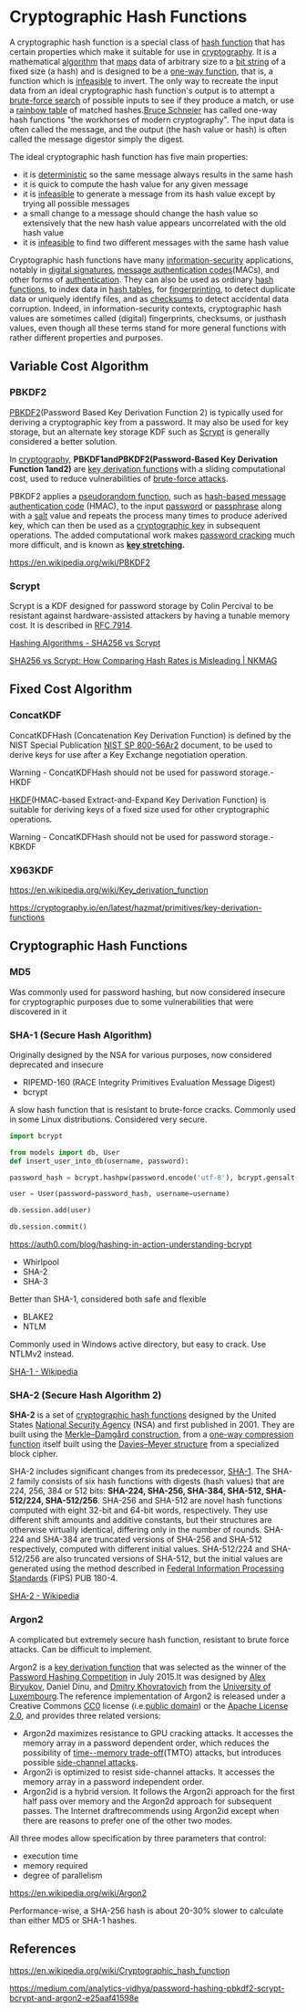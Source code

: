 # Cryptographic Hash Functions

A cryptographic hash function is a special class of [hash function](https://en.wikipedia.org/wiki/Hash_function) that has certain properties which make it suitable for use in [cryptography](https://en.wikipedia.org/wiki/Cryptography). It is a mathematical [algorithm](https://en.wikipedia.org/wiki/Algorithm) that [maps](https://en.wikipedia.org/wiki/Map_(mathematics)) data of arbitrary size to a [bit string](https://en.wikipedia.org/wiki/Bit_string) of a fixed size (a hash) and is designed to be a [one-way function](https://en.wikipedia.org/wiki/One-way_function), that is, a function which is [infeasible](https://en.wikipedia.org/wiki/Computational_complexity_theory#Intractability) to invert. The only way to recreate the input data from an ideal cryptographic hash function's output is to attempt a [brute-force search](https://en.wikipedia.org/wiki/Brute-force_search) of possible inputs to see if they produce a match, or use a [rainbow table](https://en.wikipedia.org/wiki/Rainbow_table) of matched hashes.[Bruce Schneier](https://en.wikipedia.org/wiki/Bruce_Schneier) has called one-way hash functions "the workhorses of modern cryptography". The input data is often called the message, and the output (the hash value or hash) is often called the message digestor simply the digest.

The ideal cryptographic hash function has five main properties:

- it is [deterministic](https://en.wikipedia.org/wiki/Deterministic_algorithm) so the same message always results in the same hash
- it is quick to compute the hash value for any given message
- it is [infeasible](https://en.wikipedia.org/wiki/Computational_complexity_theory#Intractability) to generate a message from its hash value except by trying all possible messages
- a small change to a message should change the hash value so extensively that the new hash value appears uncorrelated with the old hash value
- it is [infeasible](https://en.wikipedia.org/wiki/Computational_complexity_theory#Intractability) to find two different messages with the same hash value

Cryptographic hash functions have many [information-security](https://en.wikipedia.org/wiki/Information_security) applications, notably in [digital signatures](https://en.wikipedia.org/wiki/Digital_signature), [message authentication codes](https://en.wikipedia.org/wiki/Message_authentication_codes)(MACs), and other forms of [authentication](https://en.wikipedia.org/wiki/Authentication). They can also be used as ordinary [hash functions](https://en.wikipedia.org/wiki/Hash_function), to index data in [hash tables](https://en.wikipedia.org/wiki/Hash_table), for [fingerprinting](https://en.wikipedia.org/wiki/Fingerprint_(computing)), to detect duplicate data or uniquely identify files, and as [checksums](https://en.wikipedia.org/wiki/Checksum) to detect accidental data corruption. Indeed, in information-security contexts, cryptographic hash values are sometimes called (digital) fingerprints, checksums, or justhash values, even though all these terms stand for more general functions with rather different properties and purposes.

## Variable Cost Algorithm

### PBKDF2

[PBKDF2](https://en.wikipedia.org/wiki/PBKDF2)(Password Based Key Derivation Function 2) is typically used for deriving a cryptographic key from a password. It may also be used for key storage, but an alternate key storage KDF such as [Scrypt](https://cryptography.io/en/latest/hazmat/primitives/key-derivation-functions/#cryptography.hazmat.primitives.kdf.scrypt.Scrypt) is generally considered a better solution.

In [cryptography](https://en.wikipedia.org/wiki/Cryptography), **PBKDF1andPBKDF2(Password-Based Key Derivation Function 1and2)** are [key derivation functions](https://en.wikipedia.org/wiki/Key_derivation_function) with a sliding computational cost, used to reduce vulnerabilities of [brute-force attacks](https://en.wikipedia.org/wiki/Brute-force_attack).

PBKDF2 applies a [pseudorandom function](https://en.wikipedia.org/wiki/Pseudorandom_function), such as [hash-based message authentication code](https://en.wikipedia.org/wiki/Hash-based_message_authentication_code) (HMAC), to the input [password](https://en.wikipedia.org/wiki/Password) or [passphrase](https://en.wikipedia.org/wiki/Passphrase) along with a [salt](https://en.wikipedia.org/wiki/Salt_(cryptography)) value and repeats the process many times to produce aderived key, which can then be used as a [cryptographic key](https://en.wikipedia.org/wiki/Key_(cryptography)) in subsequent operations. The added computational work makes [password cracking](https://en.wikipedia.org/wiki/Password_cracking) much more difficult, and is known as **[key stretching](https://en.wikipedia.org/wiki/Key_stretching).**

https://en.wikipedia.org/wiki/PBKDF2

### Scrypt

Scrypt is a KDF designed for password storage by Colin Percival to be resistant against hardware-assisted attackers by having a tunable memory cost. It is described in [RFC 7914](https://tools.ietf.org/html/rfc7914.html).

[Hashing Algorithms - SHA256 vs Scrypt](https://www.linkedin.com/pulse/hashing-algorithms-sha256-vs-scrypt-kalana-wijenayake/)

[SHA256 vs Scrypt: How Comparing Hash Rates is Misleading | NKMAG](https://www.nkmag.com/sha256-vs-scrypt-how-comparing-hash-rates-of-different-hashing-algorithms-is-misleading/)

## Fixed Cost Algorithm

### ConcatKDF

ConcatKDFHash (Concatenation Key Derivation Function) is defined by the NIST Special Publication [NIST SP 800-56Ar2](https://csrc.nist.gov/publications/detail/sp/800-56a/rev-2/final) document, to be used to derive keys for use after a Key Exchange negotiation operation.

Warning - ConcatKDFHash should not be used for password storage.- HKDF

[HKDF](https://en.wikipedia.org/wiki/HKDF)(HMAC-based Extract-and-Expand Key Derivation Function) is suitable for deriving keys of a fixed size used for other cryptographic operations.

Warning - ConcatKDFHash should not be used for password storage.- KBKDF

### X963KDF

https://en.wikipedia.org/wiki/Key_derivation_function

https://cryptography.io/en/latest/hazmat/primitives/key-derivation-functions

## Cryptographic Hash Functions

### MD5

Was commonly used for password hashing, but now considered insecure for cryptographic purposes due to some vulnerabilities that were discovered in it

### SHA-1 (Secure Hash Algorithm)

Originally designed by the NSA for various purposes, now considered deprecated and insecure

- RIPEMD-160 (RACE Integrity Primitives Evaluation Message Digest)
- bcrypt

A slow hash function that is resistant to brute-force cracks. Commonly used in some Linux distributions. Considered very secure.

```python
import bcrypt

from models import db, User
def insert_user_into_db(username, password):

password_hash = bcrypt.hashpw(password.encode('utf-8'), bcrypt.gensalt(12))

user = User(password=password_hash, username=username)

db.session.add(user)

db.session.commit()
```

https://auth0.com/blog/hashing-in-action-understanding-bcrypt

- Whirlpool
- SHA-2
- SHA-3

Better than SHA-1, considered both safe and flexible

- BLAKE2
- NTLM

Commonly used in Windows active directory, but easy to crack. Use NTLMv2 instead.

[SHA-1 - Wikipedia](https://en.wikipedia.org/wiki/SHA-1)

### SHA-2 (Secure Hash Algorithm 2)

**SHA-2** is a set of [cryptographic hash functions](https://en.wikipedia.org/wiki/Cryptographic_hash_function "Cryptographic hash function") designed by the United States [National Security Agency](https://en.wikipedia.org/wiki/National_Security_Agency "National Security Agency") (NSA) and first published in 2001. They are built using the [Merkle–Damgård construction](https://en.wikipedia.org/wiki/Merkle%E2%80%93Damg%C3%A5rd_construction "Merkle–Damgård construction"), from a [one-way compression function](https://en.wikipedia.org/wiki/One-way_compression_function "One-way compression function") itself built using the [Davies–Meyer structure](https://en.wikipedia.org/wiki/One-way_compression_function#Davies%E2%80%93Meyer "One-way compression function") from a specialized block cipher.

SHA-2 includes significant changes from its predecessor, [SHA-1](https://en.wikipedia.org/wiki/SHA-1 "SHA-1"). The SHA-2 family consists of six hash functions with digests (hash values) that are 224, 256, 384 or 512 bits: **SHA-224, SHA-256, SHA-384, SHA-512, SHA-512/224, SHA-512/256**. SHA-256 and SHA-512 are novel hash functions computed with eight 32-bit and 64-bit words, respectively. They use different shift amounts and additive constants, but their structures are otherwise virtually identical, differing only in the number of rounds. SHA-224 and SHA-384 are truncated versions of SHA-256 and SHA-512 respectively, computed with different initial values. SHA-512/224 and SHA-512/256 are also truncated versions of SHA-512, but the initial values are generated using the method described in [Federal Information Processing Standards](https://en.wikipedia.org/wiki/Federal_Information_Processing_Standards "Federal Information Processing Standards") (FIPS) PUB 180-4.

[SHA-2 - Wikipedia](https://en.wikipedia.org/wiki/SHA-2)

### Argon2

A complicated but extremely secure hash function, resistant to brute force attacks. Can be difficult to implement.

Argon2 is a [key derivation function](https://en.wikipedia.org/wiki/Key_derivation_function) that was selected as the winner of the [Password Hashing Competition](https://en.wikipedia.org/wiki/Password_Hashing_Competition) in July 2015.It was designed by [Alex Biryukov](https://en.wikipedia.org/wiki/Alex_Biryukov), Daniel Dinu, and [Dmitry Khovratovich](https://en.wikipedia.org/wiki/Dmitry_Khovratovich) from the [University of Luxembourg](https://en.wikipedia.org/wiki/University_of_Luxembourg).The reference implementation of Argon2 is released under a Creative Commons [CC0](https://en.wikipedia.org/wiki/CC0) license (i.e.[public domain](https://en.wikipedia.org/wiki/Public_domain)) or the [Apache License 2.0](https://en.wikipedia.org/wiki/Apache_License), and provides three related versions:

- Argon2d maximizes resistance to GPU cracking attacks. It accesses the memory array in a password dependent order, which reduces the possibility of [time--memory trade-off](https://en.wikipedia.org/wiki/Time%E2%80%93memory_trade-off)(TMTO) attacks, but introduces possible [side-channel attacks](https://en.wikipedia.org/wiki/Side-channel_attack).
- Argon2i is optimized to resist side-channel attacks. It accesses the memory array in a password independent order.
- Argon2id is a hybrid version. It follows the Argon2i approach for the first half pass over memory and the Argon2d approach for subsequent passes. The Internet draftrecommends using Argon2id except when there are reasons to prefer one of the other two modes.

All three modes allow specification by three parameters that control:

- execution time
- memory required
- degree of parallelism

https://en.wikipedia.org/wiki/Argon2

Performance-wise, a SHA-256 hash is about 20-30% slower to calculate than either MD5 or SHA-1 hashes.

## References

https://en.wikipedia.org/wiki/Cryptographic_hash_function

https://medium.com/analytics-vidhya/password-hashing-pbkdf2-scrypt-bcrypt-and-argon2-e25aaf41598e
